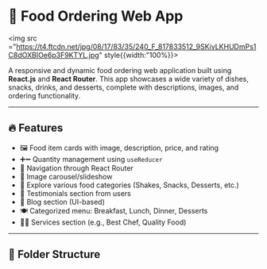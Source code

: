 # 🍔 Food Ordering Web App
<img src ="https://t4.ftcdn.net/jpg/08/17/83/35/240_F_817833512_9SKivLKHUDmPs1C8dOXBIOe6p3F9KTYL.jpg" style{{width:"100%}}><img>

A responsive and dynamic food ordering web application built using **React.js** and **React Router**. This app showcases a wide variety of dishes, snacks, drinks, and desserts, complete with descriptions, images, and ordering functionality.

---

## 🔥 Features

- 🖼️ Food item cards with image, description, price, and rating
- ➕➖ Quantity management using `useReducer`
- 🧭 Navigation through React Router
- 🎠 Image carousel/slideshow
- 🧃 Explore various food categories (Shakes, Snacks, Desserts, etc.)
- 💬 Testimonials section from users
- 📖 Blog section (UI-based)
- 🍽️ Categorized menu: Breakfast, Lunch, Dinner, Desserts
- 🧑‍🍳 Services section (e.g., Best Chef, Quality Food)

---

## 📂 Folder Structure



